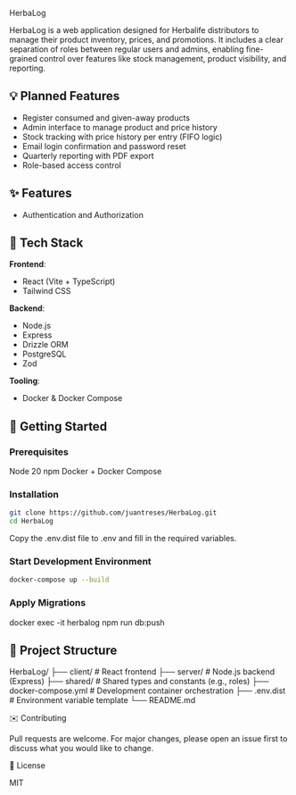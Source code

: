HerbaLog

HerbaLog is a web application designed for Herbalife distributors to manage their product inventory, prices, and promotions. It includes a clear separation of roles between regular users and admins, enabling fine-grained control over features like stock management, product visibility, and reporting.

## 💡 Planned Features

- Register consumed and given-away products
- Admin interface to manage product and price history
- Stock tracking with price history per entry (FIFO logic)
- Email login confirmation and password reset
- Quarterly reporting with PDF export
- Role-based access control

## ✨ Features

- Authentication and Authorization

## 🚀 Tech Stack

**Frontend**:
- React (Vite + TypeScript)
- Tailwind CSS

**Backend**:
- Node.js
- Express
- Drizzle ORM
- PostgreSQL
- Zod
  
**Tooling**:
- Docker & Docker Compose

## 📆 Getting Started

### Prerequisites
Node 20
npm
Docker + Docker Compose

### Installation

```bash
git clone https://github.com/juantreses/HerbaLog.git
cd HerbaLog
```

Copy the .env.dist file to .env and fill in the required variables.

### Start Development Environment

```bash
docker-compose up --build
```

### Apply Migrations

docker exec -it herbalog npm run db:push

## 📅 Project Structure

HerbaLog/
├── client/             # React frontend
├── server/             # Node.js backend (Express)
├── shared/             # Shared types and constants (e.g., roles)
├── docker-compose.yml  # Development container orchestration
├── .env.dist           # Environment variable template
└── README.md

✉️ Contributing

Pull requests are welcome. For major changes, please open an issue first to discuss what you would like to change.

📄 License

MIT

